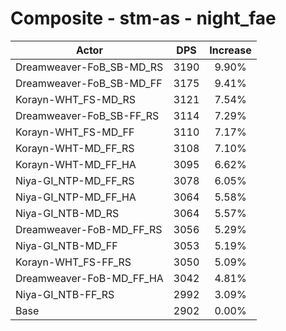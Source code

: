 # Composite - stm-as - night_fae
| Actor | DPS | Increase |
|---|:---:|:---:|
|Dreamweaver-FoB_SB-MD_RS|3190|9.90%|
|Dreamweaver-FoB_SB-MD_FF|3175|9.41%|
|Korayn-WHT_FS-MD_RS|3121|7.54%|
|Dreamweaver-FoB_SB-FF_RS|3114|7.29%|
|Korayn-WHT_FS-MD_FF|3110|7.17%|
|Korayn-WHT-MD_FF_RS|3108|7.10%|
|Korayn-WHT-MD_FF_HA|3095|6.62%|
|Niya-GI_NTP-MD_FF_RS|3078|6.05%|
|Niya-GI_NTP-MD_FF_HA|3064|5.58%|
|Niya-GI_NTB-MD_RS|3064|5.57%|
|Dreamweaver-FoB-MD_FF_RS|3056|5.29%|
|Niya-GI_NTB-MD_FF|3053|5.19%|
|Korayn-WHT_FS-FF_RS|3050|5.09%|
|Dreamweaver-FoB-MD_FF_HA|3042|4.81%|
|Niya-GI_NTB-FF_RS|2992|3.09%|
|Base|2902|0.00%|
